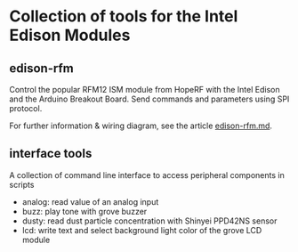 Collection of tools for the Intel Edison Modules
================================================

edison-rfm
----------
Control the popular RFM12 ISM module from HopeRF with the Intel Edison and the Arduino Breakout Board. Send commands and parameters using SPI protocol.

For further information & wiring diagram, see the article [edison-rfm.md](rfm/doc/edison-rfm.md).

interface tools
---------------
A collection of command line interface to access peripheral components in scripts

* analog: read value of an analog input
* buzz: play tone with grove buzzer
* dusty: read dust particle concentration with Shinyei PPD42NS sensor
* lcd: write text and select background light color of the grove LCD module
